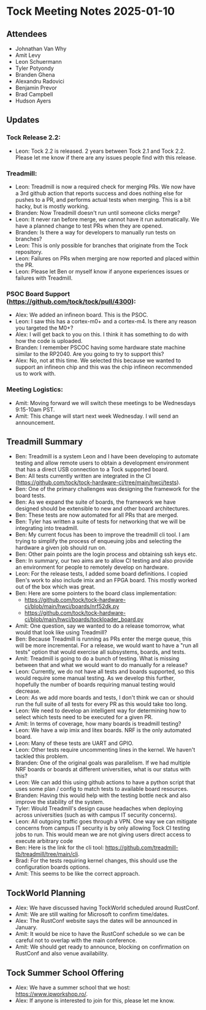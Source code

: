 # Tock Meeting Notes 2025-01-10

## Attendees

- Johnathan Van Why
- Amit Levy
- Leon Schuermann
- Tyler Potyondy
- Branden Ghena
- Alexandru Radovici
- Benjamin Prevor
- Brad Campbell
- Hudson Ayers

## Updates

### Tock Release 2.2:
- Leon: Tock 2.2 is released. 2 years between Tock 2.1 and Tock 2.2. Please let me know if there are any issues people find with this release.

### Treadmill:
- Leon: Treadmill is now a required check for merging PRs. We now have a 3rd github action that reports success and does nothing else for pushes to a PR, and performs actual tests when merging. This is a bit hacky, but is mostly working.
- Branden: Now Treadmill doesn't run until someone clicks merge?
- Leon: It never ran before merge, we cannot have it run automatically. We have a planned change to test PRs when they are opened.
- Branden: Is there a way for developers to manually run tests on branches?
- Leon: This is only possible for branches that originate from the Tock repository.
- Leon: Failures on PRs when merging are now reported and placed within the PR.
- Leon: Please let Ben or myself know if anyone experiences issues or failures with Treadmill.

### PSOC Board Support (https://github.com/tock/tock/pull/4300):
- Alex: We added an infineon board. This is the PSOC. 
- Leon: I saw this has a cortex-m0+ and a cortex-m4. Is there any reason you targeted the M0+?
- Alex: I will get back to you on this. I think it has something to do with how the code is uploaded.
- Branden: I remember PSCOC having some hardware state machine similar to the RP2040. Are you going to try to support this?
- Alex: No, not at this time. We selected this because we wanted to support an infineon chip and this was the chip infineon recommended us to work with. 

### Meeting Logistics:
- Amit: Moving forward we will switch these meetings to be Wednesdays 9:15-10am PST.
- Amit: This change will start next week Wednesday. I will send an announcement.

## Treadmill Summary
- Ben: Treadmill is a system Leon and I have been developing to automate testing and allow remote users to obtain a development environment that has a direct USB connection to a Tock supported board. 
- Ben: All tests currently written are integrated in the CI (https://github.com/tock/tock-hardware-ci/tree/main/hwci/tests).
- Ben: One of the primary challenges was designing the framework for the board tests.
- Ben: As we expand the suite of boards, the framework we have designed should be extensible to new and other board architectures.
- Ben: These tests are now automated for all PRs that are merged. 
- Ben: Tyler has written a suite of tests for networking that we will be integrating into treadmill.
- Ben: My current focus has been to improve the treadmill cli tool. I am trying to simplify the process of enqueuing jobs and selecting the hardware a given job should run on.
- Ben: Other pain points are the login process and obtaining ssh keys etc.
- Ben: In summary, our two aims are to allow CI testing and also provide an environment for people to remotely develop on hardware.
- Leon: For the release tests, I added some board definitions. I copied Ben's work to also include imix and an FPGA board. This mostly worked out of the box which was great.
- Ben: Here are some pointers to the board class implementation:
  - https://github.com/tock/tock-hardware-ci/blob/main/hwci/boards/nrf52dk.py
  - https://github.com/tock/tock-hardware-ci/blob/main/hwci/boards/tockloader_board.py
- Amit: One question, say we wanted to do a release tomorrow, what would that look like using Treadmill?
- Ben: Because Treadmill is running as PRs enter the merge queue, this will be more incremental. For a release, we would want to have a "run all tests" option that would exercise all subsystems, boards, and tests.
- Amit: Treadmill is going to do a bunch of testing. What is missing between that and what we would want to do manually for a release?
- Leon: Currently, we do not have all tests and boards supported, so this would require some manual testing. As we develop this further, hopefully the number of boards requiring manual testing would decrease.
- Leon: As we add more boards and tests, I don't think we can or should run the full suite of all tests for every PR as this would take too long.
- Leon: We need to develop an intelligent way for determining how to select which tests need to be executed for a given PR.
- Amit: In terms of coverage, how many boards is treadmill testing?
- Leon: We have a wip imix and litex boards. NRF is the only automated board.
- Leon: Many of these tests are UART and GPIO. 
- Leon: Other tests require uncommenting lines in the kernel. We haven't tackled this problem.
- Branden: One of the original goals was parallelism. If we had multiple NRF boards or boards at different universities, what is our status with this?
- Leon: We can add this using github actions to have a python script that uses some plan / config to match tests to available board resources.
- Branden: Having this would help with the testing bottle neck and also improve the stability of the system.
- Tyler: Would Treadmill's design cause headaches when deploying across universities (such as with campus IT security concerns).
- Leon: All outgoing traffic goes through a VPN. One way we can mitigate concerns from campus IT security is by only allowing Tock CI testing jobs to run. This would mean we are not giving users direct access to execute arbitrary code 
- Ben: Here is the link for the cli tool: https://github.com/treadmill-tb/treadmill/tree/main/cli.
- Brad: For the tests requiring kernel changes, this should use the configuration boards options. 
- Amit: This seems to be like the correct approach.

## TockWorld Planning 
- Alex: We have discussed having TockWorld scheduled around RustConf.
- Amit: We are still waiting for Microsoft to confirm time/dates.
- Alex: The RustConf website says the dates will be announced in January. 
- Amit: It would be nice to have the RustConf schedule so we can be careful not to overlap with the main conference.
- Amit: We should get ready to announce, blocking on confirmation on RustConf and also venue availability.

## Tock Summer School Offering
- Alex: We have a summer school that we host: https://www.ipworkshop.ro/.
- Alex: If anyone is interested to join for this, please let me know.
